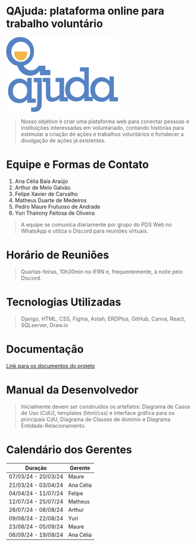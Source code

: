 # QAjuda: plataforma online para trabalho voluntário

<img src="logoqajuda.png" width="300" height="200" />

>Nosso objetivo é criar uma plataforma web para conectar pessoas e instituições interessadas em voluntariado, contando histórias para estimular a criação de ações e trabalhos voluntários e fortalecer a divulgação de ações já existentes.

# Equipe e Formas de Contato

1. Ana Célia Baía Araújo
2. Arthur de Melo Galvão
3. Felipe Xavier de Carvalho
4. Matheus Duarte de Medeiros
5. Pedro Maure Frutuoso de Andrade
6. Yuri Thairony Feitosa de Oliveira

>A equipe se comunica diariamente por grupo do PDS Web no WhatsApp e utiliza o Discord para reuniões virtuais.

# Horário de Reuniões

>Quartas-feiras, 10h30min no IFRN e, frequentemente, à noite pelo Discord.

# Tecnologias Utilizadas

>Django, HTML, CSS, Figma, Astah, ERDPlus, GitHub, Canva, React, SQLserver, Draw.io

# Documentação

[Link para os documentos do projeto](doc/documentacao.md)

# Manual da Desenvolvedor

>Inicialmente devem ser construídos os artefatos: Diagrama de Casos de Uso (CdU), templates (html/css) e interface gráfica para os principais CdU, Diagrama de Classes de domínio e Diagrama Entidade-Relacionamento.

# Calendário dos Gerentes

| Duração | Gerente |
| --- | --- |
| 07/03/24 - 20/03/24 | Maure |
| 21/03/24 - 03/04/24 | Ana Célia |
| 04/04/24 - 11/07/24 | Felipe |
| 12/07/24 - 25/07/24 | Matheus |
| 26/07/24 - 08/08/24 | Arthur |
| 09/08/24 - 22/08/24 | Yuri |
| 23/08/24 - 05/09/24 | Maure |
| 06/09/24 - 19/09/24 | Ana Célia |
